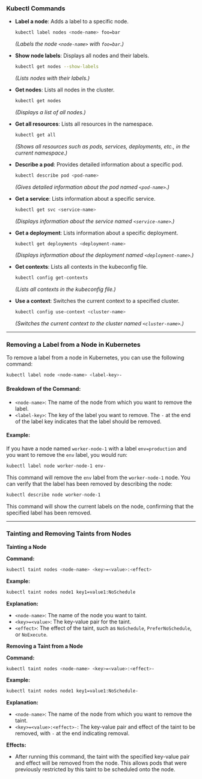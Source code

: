 

### **Kubectl Commands**

- **Label a node**: Adds a label to a specific node.
  ```bash
  kubectl label nodes <node-name> foo=bar
  ```
  *(Labels the node `<node-name>` with `foo=bar`.)*

- **Show node labels**: Displays all nodes and their labels.
  ```bash
  kubectl get nodes --show-labels
  ```
  *(Lists nodes with their labels.)*

- **Get nodes**: Lists all nodes in the cluster.
  ```bash
  kubectl get nodes
  ```
  *(Displays a list of all nodes.)*

- **Get all resources**: Lists all resources in the namespace.
  ```bash
  kubectl get all
  ```
  *(Shows all resources such as pods, services, deployments, etc., in the current namespace.)*

- **Describe a pod**: Provides detailed information about a specific pod.
  ```bash
  kubectl describe pod <pod-name>
  ```
  *(Gives detailed information about the pod named `<pod-name>`.)*

- **Get a service**: Lists information about a specific service.
  ```bash
  kubectl get svc <service-name>
  ```
  *(Displays information about the service named `<service-name>`.)*

- **Get a deployment**: Lists information about a specific deployment.
  ```bash
  kubectl get deployments <deployment-name>
  ```
  *(Displays information about the deployment named `<deployment-name>`.)*

- **Get contexts**: Lists all contexts in the kubeconfig file.
  ```bash
  kubectl config get-contexts
  ```
  *(Lists all contexts in the kubeconfig file.)*

- **Use a context**: Switches the current context to a specified cluster.
  ```bash
  kubectl config use-context <cluster-name>
  ```
  *(Switches the current context to the cluster named `<cluster-name>`.)*

---

### **Removing a Label from a Node in Kubernetes**

To remove a label from a node in Kubernetes, you can use the following command:

```bash
kubectl label node <node-name> <label-key>-
```

#### Breakdown of the Command:

- `<node-name>`: The name of the node from which you want to remove the label.
- `<label-key>`: The key of the label you want to remove. The `-` at the end of the label key indicates that the label should be removed.

#### Example:

If you have a node named `worker-node-1` with a label `env=production` and you want to remove the `env` label, you would run:

```bash
kubectl label node worker-node-1 env-
```

This command will remove the `env` label from the `worker-node-1` node. You can verify that the label has been removed by describing the node:

```bash
kubectl describe node worker-node-1
```

This command will show the current labels on the node, confirming that the specified label has been removed.

---

### **Tainting and Removing Taints from Nodes**

**Tainting a Node**

**Command:**
```bash
kubectl taint nodes <node-name> <key>=<value>:<effect>
```

**Example:**
```bash
kubectl taint nodes node1 key1=value1:NoSchedule
```

**Explanation:**
- `<node-name>`: The name of the node you want to taint.
- `<key>=<value>`: The key-value pair for the taint.
- `<effect>`: The effect of the taint, such as `NoSchedule`, `PreferNoSchedule`, or `NoExecute`.

**Removing a Taint from a Node**

**Command:**
```bash
kubectl taint nodes <node-name> <key>=<value>:<effect>-
```

**Example:**
```bash
kubectl taint nodes node1 key1=value1:NoSchedule-
```

**Explanation:**
- `<node-name>`: The name of the node from which you want to remove the taint.
- `<key>=<value>:<effect>-`: The key-value pair and effect of the taint to be removed, with `-` at the end indicating removal.

**Effects:**
- After running this command, the taint with the specified key-value pair and effect will be removed from the node. This allows pods that were previously restricted by this taint to be scheduled onto the node.


